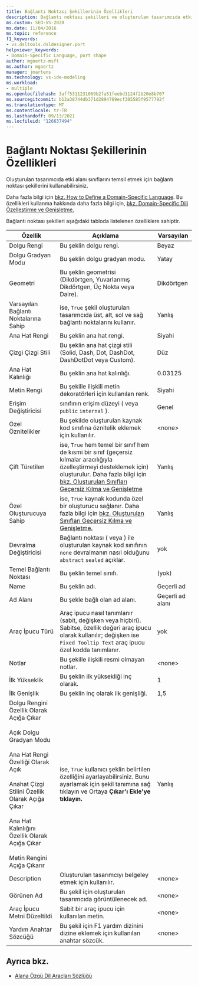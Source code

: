 ```yaml
---
title: Bağlantı Noktası Şekillerinin Özellikleri
description: Bağlantı noktası şekilleri ve oluşturulan tasarımcıda etki alanı sınıflarını temsil etmek için bağlantı noktası şekillerini nasıl kullanabileceğiniz hakkında bilgi edinmek.
ms.custom: SEO-VS-2020
ms.date: 11/04/2016
ms.topic: reference
f1_keywords:
- vs.dsltools.dsldesigner.port
helpviewer_keywords:
- Domain-Specific Language, port shape
author: mgoertz-msft
ms.author: mgoertz
manager: jmartens
ms.technology: vs-ide-modeling
ms.workload:
- multiple
ms.openlocfilehash: 3aff5311231069b2fa51feebd1124f2b20e8b707
ms.sourcegitcommit: b12a38744db371d2894769ecf305585f9577792f
ms.translationtype: MT
ms.contentlocale: tr-TR
ms.lasthandoff: 09/13/2021
ms.locfileid: "126637494"
---
```

# <a name="properties-of-port-shapes"></a>Bağlantı Noktası Şekillerinin Özellikleri
Oluşturulan tasarımcıda etki alanı sınıflarını temsil etmek için bağlantı noktası şekillerini kullanabilirsiniz.

 Daha fazla bilgi için [bkz. How to Define a Domain-Specific Language](../modeling/how-to-define-a-domain-specific-language.md). Bu özellikleri kullanma hakkında daha fazla bilgi için, [bkz. Domain-Specific Dili Özelleştirme ve Genişletme.](../modeling/customizing-and-extending-a-domain-specific-language.md)

 Bağlantı noktası şekilleri aşağıdaki tabloda listelenen özelliklere sahiptir.

|Özellik|Açıklama|Varsayılan|
|-|-|-|
|Dolgu Rengi|Bu şeklin dolgu rengi.|Beyaz|
|Dolgu Gradyan Modu|Bu şeklin dolgu gradyan modu.|Yatay|
|Geometri|Bu şeklin geometrisi (Dikdörtgen, Yuvarlanmış Dikdörtgen, Üç Nokta veya Daire).|Dikdörtgen|
|Varsayılan Bağlantı Noktalarına Sahip|ise, `True` şekil oluşturulan tasarımcıda üst, alt, sol ve sağ bağlantı noktalarını kullanır.|Yanlış|
|Ana Hat Rengi|Bu şeklin ana hat rengi.|Siyahi|
|Çizgi Çizgi Stili|Bu şeklin ana hat çizgi stili (Solid, Dash, Dot, DashDot, DashDotDot veya Custom).|Düz|
|Ana Hat Kalınlığı|Bu şeklin ana hat kalınlığı.|0.03125|
|Metin Rengi|Bu şekille ilişkili metin dekoratörleri için kullanılan renk.|Siyahi|
|Erişim Değiştiricisi|sınıfının erişim düzeyi ( veya `public` `internal` ).|Genel|
|Özel Öznitelikler|Bu şekilde oluşturulan kaynak kod sınıfına öznitelik eklemek için kullanılır.|\<none>|
|Çift Türetilen|ise, `True` hem temel bir sınıf hem de kısmi bir sınıf (geçersiz kılmalar aracılığıyla özelleştirmeyi desteklemek için) oluşturulur. Daha fazla bilgi için [bkz. Oluşturulan Sınıfları Geçersiz Kılma ve Genişletme](../modeling/overriding-and-extending-the-generated-classes.md)|Yanlış|
|Özel Oluşturucuya Sahip|ise, `True` kaynak kodunda özel bir oluşturucu sağlanır. Daha fazla bilgi için [bkz. Oluşturulan Sınıfları Geçersiz Kılma ve Genişletme.](../modeling/overriding-and-extending-the-generated-classes.md)|Yanlış|
|Devralma Değiştiricisi|Bağlantı noktası ( veya ) ile oluşturulan kaynak kod sınıfının `none` devralmanın nasıl olduğunu `abstract` `sealed` açıklar.|yok|
|Temel Bağlantı Noktası|Bu şeklin temel sınıfı.|(yok)|
|Name|Bu şeklin adı.|Geçerli ad|
|Ad Alanı|Bu şekle bağlı olan ad alanı.|Geçerli ad alanı|
|Araç İpucu Türü|Araç ipucu nasıl tanımlanır (sabit, değişken veya hiçbiri). Sabitse, özellik değeri araç ipucu olarak kullanılır; değişken ise `Fixed Tooltip Text` araç ipucu özel kodda tanımlanır.|yok|
|Notlar|Bu şekille ilişkili resmi olmayan notlar.|\<none>|
|İlk Yükseklik|Bu şeklin ilk yüksekliği inç olarak.|1|
|İlk Genişlik|Bu şeklin inç olarak ilk genişliği.|1,5|
|Dolgu Rengini Özellik Olarak Açığa Çıkar<br /><br /> Açık Dolgu Gradyan Modu<br /><br /> Ana Hat Rengi Özelliği Olarak Açık<br /><br /> Anahat Çizgi Stilini Özellik Olarak Açığa Çıkar<br /><br /> Ana Hat Kalınlığını Özellik Olarak Açığa Çıkar<br /><br /> Metin Rengini Açığa Çıkarır|ise, `True` kullanıcı şeklin belirtilen özelliğini ayarlayabilirsiniz. Bunu ayarlamak için şekil tanımına sağ tıklayın ve Ortaya **Çıkar'ı Ekle'ye tıklayın.**|Yanlış|
|Description|Oluşturulan tasarımcıyı belgeley etmek için kullanılır.|\<none>|
|Görünen Ad|Bu şekil için oluşturulan tasarımcıda görüntülenecek ad.|\<none>|
|Araç İpucu Metni Düzeltildi|Sabit bir araç ipucu için kullanılan metin.|\<none>|
|Yardım Anahtar Sözcüğü|Bu şekil için F1 yardım dizinini dizine eklemek için kullanılan anahtar sözcük.|\<none>|

## <a name="see-also"></a>Ayrıca bkz.

- [Alana Özgü Dil Araçları Sözlüğü](/previous-versions/bb126564(v=vs.100))